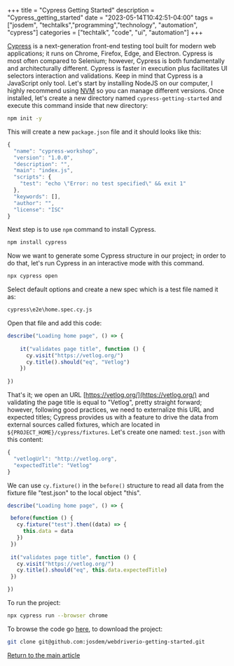 +++
title =  "Cypress Getting Started"
description = "Cypress_getting_started"
date = "2023-05-14T10:42:51-04:00"
tags = ["josdem", "techtalks","programming","technology", "automation", "cypress"]
categories = ["techtalk", "code", "ui", "automation"]
+++

[Cypress](https://www.cypress.io/) is a next-generation front-end testing tool built for modern web applications; it runs on Chrome, Firefox, Edge, and Electron. Cypress is most often compared to Selenium; however, Cypress is both fundamentally and architecturally different. Cypress is faster in execution plus facilitates UI selectors interaction and validations. Keep in mind that Cypress is a JavaScript only tool. Let's start by installing NodeJS on our computer, I highly recommend using [NVM](https://github.com/nvm-sh/nvm) so you can manage different versions. Once installed, let's create a new directory named `cypress-getting-started` and execute this command inside that new directory:

```bash
npm init -y
```

This will create a new `package.json` file and it should looks like this:

```javascript
{
  "name": "cypress-workshop",
  "version": "1.0.0",
  "description": "",
  "main": "index.js",
  "scripts": {
    "test": "echo \"Error: no test specified\" && exit 1"
  },
  "keywords": [],
  "author": "",
  "license": "ISC"
}
```
Next step is to use `npm` command to install Cypress.

```bash
npm install cypress
```
Now we want to generate some Cypress structure in our project; in order to do that, let's run Cypress in an interactive mode with this command.
```bash
npx cypress open
```
Select default options and create a new spec which is a test file named it as:
```bash
cypress\e2e\home.spec.cy.js
```
Open that file and add this code:
```javascript
describe("Loading home page", () => {
  
    it("validates page title", function () {
      cy.visit("https://vetlog.org/")
      cy.title().should("eq", "Vetlog")
    })
    
})
```
That's it; we open an URL [https://vetlog.org/](https://vetlog.org/) and validating the page title is equal to "Vetlog", pretty straight forward; however, following good practices, we need to externalize this URL and expected titles; Cypress provides us with a feature to drive the data from external sources called fixtures, which are located in `${PROJECT_HOME}/cypress/fixtures`. Let's create one named: `test.json` with this content:
```javascript
{
  "vetlogUrl": "http://vetlog.org",
  "expectedTitle": "Vetlog"
}
````
We can use `cy.fixture()` in the `before()` structure to read all data from the fixture file "test.json" to the local object "this".
 ```javascript
 describe("Loading home page", () => {

  before(function () {
    cy.fixture("test").then((data) => {
      this.data = data
    })
  })
  
  it("validates page title", function () {
    cy.visit("https://vetlog.org/")
    cy.title().should("eq", this.data.expectedTitle)
  })

})
```
To run the project:
```bash
npx cypress run --browser chrome
```
To browse the code go [here](https://github.com/josdem/cypress-getting-started), to download the project:

```bash
git clone git@github.com:josdem/webdriverio-getting-started.git
```

[Return to the main article](/techtalk/ux)

